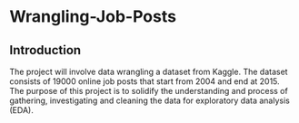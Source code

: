 # Wrangling-Job-Posts
## Introduction
The project will involve data wrangling a dataset from Kaggle.
The dataset consists of 19000 online job posts that start from 2004 and end at 2015.
The purpose of this project is to solidify the understanding and process of gathering, investigating and cleaning the data for exploratory data analysis (EDA).